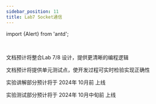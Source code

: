 ```yaml
---
sidebar_position: 11
title: Lab7 Socket通信
---
```


import {Alert} from 'antd';

<Alert message="文档正在撰写中，请稍后再来吧" type="warning" showIcon/>
<br/>

文档预计将整合Lab 7/8 设计，提供更清晰的编程逻辑

文档预计将提供单元测试点，使开发过程可实时检验实现正确性

实验讲解部分预计将于 2024年 10月前 上线

实验测试部分预计将于 2024年 10月中旬前 上线